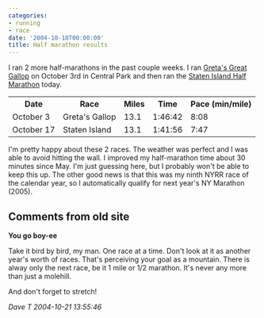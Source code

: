 ```yaml
---
categories:
- running
- race
date: '2004-10-18T00:00:00'
title: Half marathon results
---
```



I ran 2 more half-marathons in the past couple weeks. I ran [Greta's Great Gallop](http://web2.nyrrc.org/cgi-bin/start.cgi/aes-programs/results/startup.html?result.id=a41003&amp;result.year=2004) on October 3rd in Central Park and then ran the [Staten Island Half Marathon](http://web2.nyrrc.org/cgi-bin/start.cgi/aes-programs/results/startup.html?result.id=a41017&amp;result.year=2004) today.

<table> <tr> <th>Date</th> <th>Race</th> <th>Miles</th> <th>Time</th> <th>Pace (min/mile)</th> </tr>  <tr> <td>October 3</td> <td>Greta's Gallop</td> <td>13.1</td> <td>1:46:42</td> <td>8:08</td> </tr>  <tr> <td>October 17</td> <td>Staten Island</td> <td>13.1</td> <td>1:41:56</td> <td>7:47</td> </tr>  </table>

I'm pretty happy about these 2 races. The weather was perfect and I was able to avoid hitting the wall. I improved my half-marathon time about 30 minutes since May. I'm just guessing here, but I probably won't be able to keep this up. The other good news is that this was my ninth NYRR race of the calendar year, so I automatically qualify for next year's NY Marathon (2005).

<div id="comment-box">
<h2>Comments from old site</h2>

<div class="one-comment">
<p><b>You go boy-ee</b></p>
<p>
Take it bird by bird, my man.  One race at a time.  Don't look at it
as another year's worth of races.  That's perceiving your goal as a
mountain.  There is alway only the next race, be it 1 mile or 1/2
marathon.  It's never any more than just a molehill.
</p>
<p>
And don't forget to stretch!
</p>
<address class="signature">
<span class="author">Dave T</span>
<span class="date">2004-10-21 13:55:46</span>
</address>
</div>

</div>
